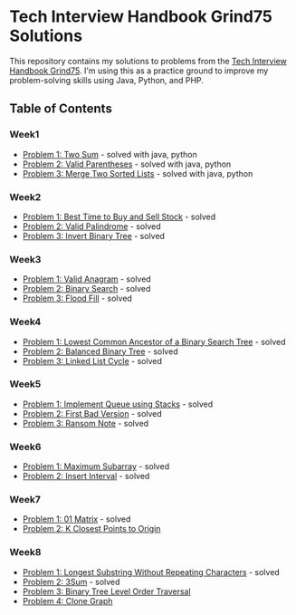 # Tech Interview Handbook Grind75 Solutions

This repository contains my solutions to problems from the [Tech Interview Handbook Grind75](https://www.techinterviewhandbook.org/grind75?hours=2&difficulty=Easy&difficulty=Medium). I'm using this as a practice ground to improve my problem-solving skills using Java, Python, and PHP.

## Table of Contents

### Week1
- [Problem 1: Two Sum](./) - solved with java, python
- [Problem 2: Valid Parentheses](./) - solved with java, python
- [Problem 3: Merge Two Sorted Lists](./) - solved with java, python

### Week2
- [Problem 1: Best Time to Buy and Sell Stock](./) - solved 
- [Problem 2: Valid Palindrome](./) - solved 
- [Problem 3: Invert Binary Tree](./) - solved

### Week3
- [Problem 1: Valid Anagram](./) - solved 
- [Problem 2: Binary Search](./) - solved 
- [Problem 3: Flood Fill](./) - solved 

### Week4
- [Problem 1: Lowest Common Ancestor of a Binary Search Tree](./) - solved 
- [Problem 2: Balanced Binary Tree](./) - solved 
- [Problem 3: Linked List Cycle](./) - solved

### Week5
- [Problem 1: Implement Queue using Stacks](./) - solved
- [Problem 2: First Bad Version](./) - solved
- [Problem 3: Ransom Note](./) - solved

### Week6
- [Problem 1: Maximum Subarray](./) - solved
- [Problem 2: Insert Interval](./) - solved

### Week7
- [Problem 1: 01 Matrix](./) - solved
- [Problem 2: K Closest Points to Origin](./)

### Week8
- [Problem 1: Longest Substring Without Repeating Characters](./)  - solved
- [Problem 2: 3Sum](./) - solved
- [Problem 3: Binary Tree Level Order Traversal](./)
- [Problem 4: Clone Graph](./)
